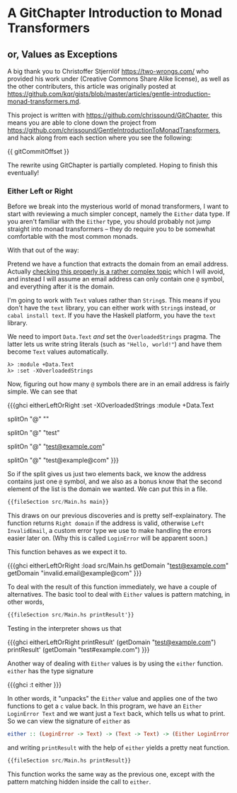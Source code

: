 A GitChapter Introduction to Monad Transformers 
===========================================

or, Values as Exceptions
------------------------

A big thank you to Christoffer Stjernlöf <https://two-wrongs.com/> who provided his work under (Creative Commons Share Alike license), as well as the other contributers, this article was originally posted at <https://github.com/kqr/gists/blob/master/articles/gentle-introduction-monad-transformers.md>.

This project is written with <https://github.com/chrissound/GitChapter>, this means you are able to clone down the project from <https://github.com/chrissound/GentleIntroductionToMonadTransformers>, and hack along from each section where you see the following:

{{ gitCommitOffset }}

The rewrite using GitChapter is partially completed. Hoping to finish this eventually! 


### Either Left or Right

Before we break into the mysterious world of monad transformers, I want to
start with reviewing a much simpler concept, namely the `Either` data type.
If you aren't familiar with the `Either` type, you should probably not jump
straight into monad transformers – they do require you to be somewhat
comfortable with the most common monads.

With that out of the way:

Pretend we have a function that extracts the domain from an email address.
Actually [checking this properly is a rather complex topic][1] which I will
avoid, and instead I will assume an email address can only contain one `@`
symbol, and everything after it is the domain.

I'm going to work with `Text` values rather than `String`s. This
means if you don't have the `text` library, you can either work with
`String`s instead, or `cabal install text`. If you have the Haskell platform,
you have the `text` library.

We need to import `Data.Text` *and* set the `OverloadedStrings` pragma. The
latter lets us write string literals (such as `"Hello, world!"`) and have
them become `Text` values automatically.

```
λ> :module +Data.Text
λ> :set -XOverloadedStrings
```

Now, figuring out how many `@` symbols there are in an email address is
fairly simple. We can see that

{{{ghci eitherLeftOrRight
:set -XOverloadedStrings
:module +Data.Text

splitOn "@" ""

splitOn "@" "test"

splitOn "@" "test@example.com"

splitOn "@" "test@example@com"
}}}

So if the split gives us just two elements back, we know the address
contains just one `@` symbol, and we also as a bonus know that the second
element of the list is the domain we wanted. We can put this in a file.

```haskell
{{fileSection src/Main.hs main}}
```

This draws on our previous discoveries and is pretty self-explainatory. The
function returns `Right domain` if the address is valid, otherwise
`Left InvalidEmail`, a custom error type we use to make handling the errors
easier later on. (Why this is called `LoginError` will be apparent soon.)

This function behaves as we expect it to.

{{{ghci eitherLeftOrRight
:load src/Main.hs
getDomain "test@example.com"
getDomain "invalid.email@example@com"
}}}

To deal with the result of this function immediately, we have a couple of
alternatives. The basic tool to deal with `Either` values is pattern matching, in other words,

```haskell
{{fileSection src/Main.hs printResult'}}
```

Testing in the interpreter shows us that

{{{ghci eitherLeftOrRight
printResult' (getDomain "test@example.com")
printResult' (getDomain "test#example.com")
}}}

Another way of dealing with `Either` values is by using the `either` function.
`either` has the type signature

{{{ghci
:t either
}}}

In other words, it "unpacks" the `Either` value and applies one of the two
functions to get a `c` value back. In this program, we have an
`Either LoginError Text` and we want just a `Text` back, which tells us what
to print. So we can view the signature of `either` as

```haskell
either :: (LoginError -> Text) -> (Text -> Text) -> (Either LoginError Text -> Text)
```


and writing `printResult` with the help of `either` yields a pretty neat
function.

```haskell
{{fileSection src/Main.hs printResult}}
```

This function works the same way as the previous one, except with the
pattern matching hidden inside the call to `either`.


<a name="side-effects"/>


[1]: http://davidcel.is/blog/2012/09/06/stop-validating-email-addresses-with-regex/
